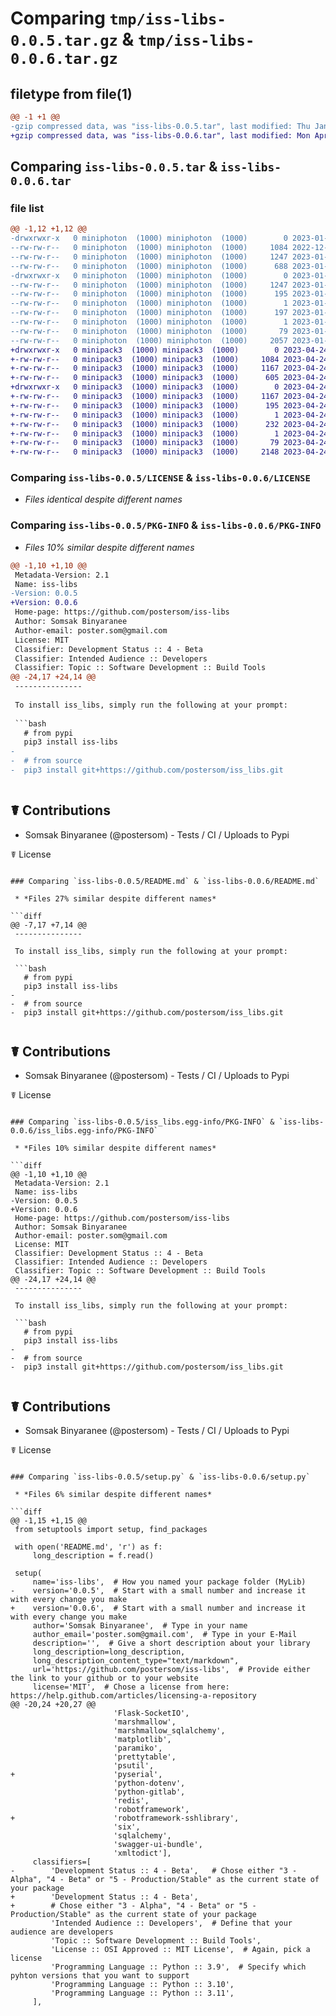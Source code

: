 # Comparing `tmp/iss-libs-0.0.5.tar.gz` & `tmp/iss-libs-0.0.6.tar.gz`

## filetype from file(1)

```diff
@@ -1 +1 @@
-gzip compressed data, was "iss-libs-0.0.5.tar", last modified: Thu Jan  5 08:58:23 2023, max compression
+gzip compressed data, was "iss-libs-0.0.6.tar", last modified: Mon Apr 24 02:22:14 2023, max compression
```

## Comparing `iss-libs-0.0.5.tar` & `iss-libs-0.0.6.tar`

### file list

```diff
@@ -1,12 +1,12 @@
-drwxrwxr-x   0 miniphoton  (1000) miniphoton  (1000)        0 2023-01-05 08:58:23.921608 iss-libs-0.0.5/
--rw-rw-r--   0 miniphoton  (1000) miniphoton  (1000)     1084 2022-12-28 09:04:32.000000 iss-libs-0.0.5/LICENSE
--rw-rw-r--   0 miniphoton  (1000) miniphoton  (1000)     1247 2023-01-05 08:58:23.921608 iss-libs-0.0.5/PKG-INFO
--rw-rw-r--   0 miniphoton  (1000) miniphoton  (1000)      688 2023-01-05 08:56:08.000000 iss-libs-0.0.5/README.md
-drwxrwxr-x   0 miniphoton  (1000) miniphoton  (1000)        0 2023-01-05 08:58:23.921608 iss-libs-0.0.5/iss_libs.egg-info/
--rw-rw-r--   0 miniphoton  (1000) miniphoton  (1000)     1247 2023-01-05 08:58:23.000000 iss-libs-0.0.5/iss_libs.egg-info/PKG-INFO
--rw-rw-r--   0 miniphoton  (1000) miniphoton  (1000)      195 2023-01-05 08:58:23.000000 iss-libs-0.0.5/iss_libs.egg-info/SOURCES.txt
--rw-rw-r--   0 miniphoton  (1000) miniphoton  (1000)        1 2023-01-05 08:58:23.000000 iss-libs-0.0.5/iss_libs.egg-info/dependency_links.txt
--rw-rw-r--   0 miniphoton  (1000) miniphoton  (1000)      197 2023-01-05 08:58:23.000000 iss-libs-0.0.5/iss_libs.egg-info/requires.txt
--rw-rw-r--   0 miniphoton  (1000) miniphoton  (1000)        1 2023-01-05 08:58:23.000000 iss-libs-0.0.5/iss_libs.egg-info/top_level.txt
--rw-rw-r--   0 miniphoton  (1000) miniphoton  (1000)       79 2023-01-05 08:58:23.925608 iss-libs-0.0.5/setup.cfg
--rw-rw-r--   0 miniphoton  (1000) miniphoton  (1000)     2057 2023-01-05 08:56:47.000000 iss-libs-0.0.5/setup.py
+drwxrwxr-x   0 minipack3  (1000) minipack3  (1000)        0 2023-04-24 02:22:14.421837 iss-libs-0.0.6/
+-rw-rw-r--   0 minipack3  (1000) minipack3  (1000)     1084 2023-04-24 02:13:12.000000 iss-libs-0.0.6/LICENSE
+-rw-rw-r--   0 minipack3  (1000) minipack3  (1000)     1167 2023-04-24 02:22:14.421837 iss-libs-0.0.6/PKG-INFO
+-rw-rw-r--   0 minipack3  (1000) minipack3  (1000)      605 2023-04-24 02:15:50.000000 iss-libs-0.0.6/README.md
+drwxrwxr-x   0 minipack3  (1000) minipack3  (1000)        0 2023-04-24 02:22:14.421837 iss-libs-0.0.6/iss_libs.egg-info/
+-rw-rw-r--   0 minipack3  (1000) minipack3  (1000)     1167 2023-04-24 02:22:14.000000 iss-libs-0.0.6/iss_libs.egg-info/PKG-INFO
+-rw-rw-r--   0 minipack3  (1000) minipack3  (1000)      195 2023-04-24 02:22:14.000000 iss-libs-0.0.6/iss_libs.egg-info/SOURCES.txt
+-rw-rw-r--   0 minipack3  (1000) minipack3  (1000)        1 2023-04-24 02:22:14.000000 iss-libs-0.0.6/iss_libs.egg-info/dependency_links.txt
+-rw-rw-r--   0 minipack3  (1000) minipack3  (1000)      232 2023-04-24 02:22:14.000000 iss-libs-0.0.6/iss_libs.egg-info/requires.txt
+-rw-rw-r--   0 minipack3  (1000) minipack3  (1000)        1 2023-04-24 02:22:14.000000 iss-libs-0.0.6/iss_libs.egg-info/top_level.txt
+-rw-rw-r--   0 minipack3  (1000) minipack3  (1000)       79 2023-04-24 02:22:14.421837 iss-libs-0.0.6/setup.cfg
+-rw-rw-r--   0 minipack3  (1000) minipack3  (1000)     2148 2023-04-24 02:17:04.000000 iss-libs-0.0.6/setup.py
```

### Comparing `iss-libs-0.0.5/LICENSE` & `iss-libs-0.0.6/LICENSE`

 * *Files identical despite different names*

### Comparing `iss-libs-0.0.5/PKG-INFO` & `iss-libs-0.0.6/PKG-INFO`

 * *Files 10% similar despite different names*

```diff
@@ -1,10 +1,10 @@
 Metadata-Version: 2.1
 Name: iss-libs
-Version: 0.0.5
+Version: 0.0.6
 Home-page: https://github.com/postersom/iss-libs
 Author: Somsak Binyaranee
 Author-email: poster.som@gmail.com
 License: MIT
 Classifier: Development Status :: 4 - Beta
 Classifier: Intended Audience :: Developers
 Classifier: Topic :: Software Development :: Build Tools
@@ -24,17 +24,14 @@
 ---------------
 
 To install iss_libs, simply run the following at your prompt:
 
 ```bash
   # from pypi
   pip3 install iss-libs
-  
-  # from source
-  pip3 install git+https://github.com/postersom/iss_libs.git
 
 ```
 ☤ Contributions
 ---------------
 - Somsak Binyaranee (@postersom) - Tests / CI / Uploads to Pypi
 
 ☤ License
```

### Comparing `iss-libs-0.0.5/README.md` & `iss-libs-0.0.6/README.md`

 * *Files 27% similar despite different names*

```diff
@@ -7,17 +7,14 @@
 ---------------
 
 To install iss_libs, simply run the following at your prompt:
 
 ```bash
   # from pypi
   pip3 install iss-libs
-  
-  # from source
-  pip3 install git+https://github.com/postersom/iss_libs.git
 
 ```
 ☤ Contributions
 ---------------
 - Somsak Binyaranee (@postersom) - Tests / CI / Uploads to Pypi
 
 ☤ License
```

### Comparing `iss-libs-0.0.5/iss_libs.egg-info/PKG-INFO` & `iss-libs-0.0.6/iss_libs.egg-info/PKG-INFO`

 * *Files 10% similar despite different names*

```diff
@@ -1,10 +1,10 @@
 Metadata-Version: 2.1
 Name: iss-libs
-Version: 0.0.5
+Version: 0.0.6
 Home-page: https://github.com/postersom/iss-libs
 Author: Somsak Binyaranee
 Author-email: poster.som@gmail.com
 License: MIT
 Classifier: Development Status :: 4 - Beta
 Classifier: Intended Audience :: Developers
 Classifier: Topic :: Software Development :: Build Tools
@@ -24,17 +24,14 @@
 ---------------
 
 To install iss_libs, simply run the following at your prompt:
 
 ```bash
   # from pypi
   pip3 install iss-libs
-  
-  # from source
-  pip3 install git+https://github.com/postersom/iss_libs.git
 
 ```
 ☤ Contributions
 ---------------
 - Somsak Binyaranee (@postersom) - Tests / CI / Uploads to Pypi
 
 ☤ License
```

### Comparing `iss-libs-0.0.5/setup.py` & `iss-libs-0.0.6/setup.py`

 * *Files 6% similar despite different names*

```diff
@@ -1,15 +1,15 @@
 from setuptools import setup, find_packages
 
 with open('README.md', 'r') as f:
     long_description = f.read()
 
 setup(
     name='iss-libs',  # How you named your package folder (MyLib)
-    version='0.0.5',  # Start with a small number and increase it with every change you make
+    version='0.0.6',  # Start with a small number and increase it with every change you make
     author='Somsak Binyaranee',  # Type in your name
     author_email='poster.som@gmail.com',  # Type in your E-Mail
     description='',  # Give a short description about your library
     long_description=long_description,
     long_description_content_type="text/markdown",
     url='https://github.com/postersom/iss-libs',  # Provide either the link to your github or to your website
     license='MIT',  # Chose a license from here: https://help.github.com/articles/licensing-a-repository
@@ -20,24 +20,27 @@
                       'Flask-SocketIO',
                       'marshmallow',
                       'marshmallow_sqlalchemy',
                       'matplotlib',
                       'paramiko',
                       'prettytable',
                       'psutil',
+                      'pyserial',
                       'python-dotenv',
                       'python-gitlab',
                       'redis',
                       'robotframework',
+                      'robotframework-sshlibrary',
                       'six',
                       'sqlalchemy',
                       'swagger-ui-bundle',
                       'xmltodict'],
     classifiers=[
-        'Development Status :: 4 - Beta',   # Chose either "3 - Alpha", "4 - Beta" or "5 - Production/Stable" as the current state of your package
+        'Development Status :: 4 - Beta',
+        # Chose either "3 - Alpha", "4 - Beta" or "5 - Production/Stable" as the current state of your package
         'Intended Audience :: Developers',  # Define that your audience are developers
         'Topic :: Software Development :: Build Tools',
         'License :: OSI Approved :: MIT License',  # Again, pick a license
         'Programming Language :: Python :: 3.9',  # Specify which pyhton versions that you want to support
         'Programming Language :: Python :: 3.10',
         'Programming Language :: Python :: 3.11',
     ],
```


